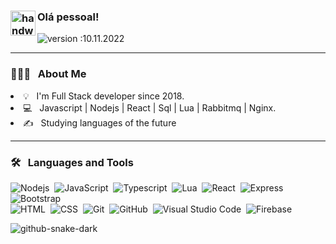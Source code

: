 ### <img alt="handwavegif" src="https://user-images.githubusercontent.com/39513876/112366216-8cfe7400-8cfe-11eb-8116-7d3dbae20e97.gif" width='40' align="left"/> Olá pessoal!
![version :10.11.2022](https://img.shields.io/badge/version-20.08.2021-informational) &nbsp;
<!-- ![profile count](https://komarev.com/ghpvc/?username=ru4np&color=red)&nbsp;
[![GitHub ru4np](https://img.shields.io/github/followers/ru4np?label=follow&style=social)](https://github.com/flavio21)&nbsp;
![build: passing](https://img.shields.io/badge/build-passing-success) -->

* * *


### 👨🏻‍💻 &nbsp; **About Me**
<li>
  💡 &nbsp; I'm Full Stack developer since 2018.
</li>
<li>
  💻 &nbsp; Javascript | Nodejs | React | Sql | Lua | Rabbitmq | Nginx.
</li>
<li>
  ✍️ &nbsp; Studying languages ​​of the future
</li>

* * *


### 🛠 &nbsp; **Languages and Tools**

![Nodejs](https://img.shields.io/badge/-Node.js-05122A?style=flat&logo=node.js)&nbsp;
![JavaScript](https://img.shields.io/badge/-JavaScript-05122A?style=flat&logo=javascript)&nbsp;
![Typescript](https://img.shields.io/badge/-Typescript-05122A?style=flat&logo=typescript)&nbsp;
![Lua](https://img.shields.io/badge/-lua-05122A?style=flat&logo=lua)&nbsp;
![React](https://img.shields.io/badge/-React-05122A?style=flat&logo=React)&nbsp;
![Express](https://img.shields.io/badge/-Expressjs-05122A?style=flat&logo=express)&nbsp;
![Bootstrap](https://img.shields.io/badge/-Bootstrap-05122A?style=flat&logo=bootstrap&logoColor=563D7C)\
![HTML](https://img.shields.io/badge/-HTML-05122A?style=flat&logo=HTML5)&nbsp;
![CSS](https://img.shields.io/badge/-CSS-05122A?style=flat&logo=CSS3&logoColor=1572B6)&nbsp;
![Git](https://img.shields.io/badge/-Git-05122A?style=flat&logo=git)&nbsp;
![GitHub](https://img.shields.io/badge/-GitHub-05122A?style=flat&logo=github)&nbsp;
![Visual Studio Code](https://img.shields.io/badge/-Visual%20Studio%20Code-05122A?style=flat&logo=visual-studio-code&logoColor=007ACC)&nbsp;
![Firebase](https://img.shields.io/badge/-Firebase-05122A?style=flat&logo=firebase&logoColor=007ACC)&nbsp;



![github-snake-dark](https://github.com/flaviof21/flaviof21/assets/72814783/f70d10b0-a69c-4a70-8302-ca540edc5db6)
